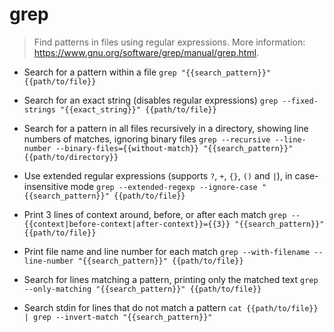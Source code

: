 # grep
> Find patterns in files using regular expressions.
> More information: <https://www.gnu.org/software/grep/manual/grep.html>.

- Search for a pattern within a file
`grep "{{search_pattern}}" {{path/to/file}}`

- Search for an exact string (disables regular expressions)
`grep --fixed-strings "{{exact_string}}" {{path/to/file}}`

- Search for a pattern in all files recursively in a directory, showing line numbers of matches, ignoring binary files
`grep --recursive --line-number --binary-files={{without-match}} "{{search_pattern}}" {{path/to/directory}}`

- Use extended regular expressions (supports `?`, `+`, `{}`, `()` and `|`), in case-insensitive mode
`grep --extended-regexp --ignore-case "{{search_pattern}}" {{path/to/file}}`

- Print 3 lines of context around, before, or after each match
`grep --{{context|before-context|after-context}}={{3}} "{{search_pattern}}" {{path/to/file}}`

- Print file name and line number for each match
`grep --with-filename --line-number "{{search_pattern}}" {{path/to/file}}`

- Search for lines matching a pattern, printing only the matched text
`grep --only-matching "{{search_pattern}}" {{path/to/file}}`

- Search stdin for lines that do not match a pattern
`cat {{path/to/file}} | grep --invert-match "{{search_pattern}}"`
